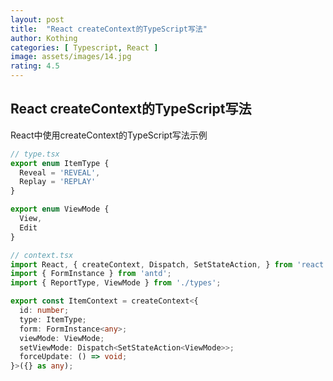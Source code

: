 ```yaml
---
layout: post
title:  "React createContext的TypeScript写法"
author: Kothing
categories: [ Typescript, React ]
image: assets/images/14.jpg
rating: 4.5
---
```


## React createContext的TypeScript写法

React中使用createContext的TypeScript写法示例


```typescript
// type.tsx
export enum ItemType {
  Reveal = 'REVEAL',
  Replay = 'REPLAY'
}

export enum ViewMode {
  View,
  Edit
}
```


```typescript
// context.tsx
import React, { createContext, Dispatch, SetStateAction, } from 'react';
import { FormInstance } from 'antd';
import { ReportType, ViewMode } from './types';

export const ItemContext = createContext<{
  id: number;
  type: ItemType;
  form: FormInstance<any>;
  viewMode: ViewMode;
  setViewMode: Dispatch<SetStateAction<ViewMode>>;
  forceUpdate: () => void;
}>({} as any);
```

